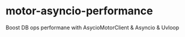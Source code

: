 # motor-asyncio-performance
Boost DB ops performane with AsycioMotorClient  &amp; Asyncio &amp; Uvloop 
